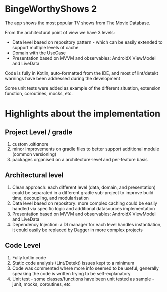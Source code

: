 # BingeWorthyShows 2

The app shows the most popular TV shows from The Movie Database.

From the architectural point of view we have 3 levels:

* Data level based on repository pattern - which can be easily extended to support multiple levels
  of cache
* Domain with the UseCase
* Presentation based on MVVM and observables: AndroidX ViewModel and LiveData

Code is fully in Kotlin, auto-formatted from the IDE, and most of lint/detekt warnings have been
addressed during the development

Some unit tests were added as example of the different situation, extension function, coroutines,
mocks, etc.

# Highlights about the  implementation

## Project Level / gradle

1. custom .gitignore
1. minor improvements on gradle files to better support additional module (common versioning)
1. packages organised on a architecture-level and per-feature basis

## Architectural level

1. Clean approach: each different level (data, domain, and presentation) could be separated in a
   different gradle sub-project to improve build time, decoupling, and modularisation
1. Data level based on repository: more complex caching could be easily handled via specific logic
   and additional datasources implementation
1. Presentation based on MVVM and observables: AndroidX ViewModel and LiveData
1. Dependency Injection: a DI manager for each level handles instantiation, it could easily be
   replaced by Dagger in more complex projects

## Code Level

1. Fully kotlin code
1. Static code analysis (Lint/Detekt) issues kept to a minimum
1. Code was commented where more info seemed to be useful, generally speaking the code is written
   trying to be self-explanatory
1. Unit test - some classes/functions have been unit tested as sample - junit, mocks, coroutines,
   etc
